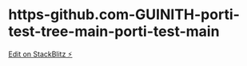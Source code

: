 # https-github.com-GUINITH-porti-test-tree-main-porti-test-main

[Edit on StackBlitz ⚡️](https://stackblitz.com/edit/js-xhp2zm)